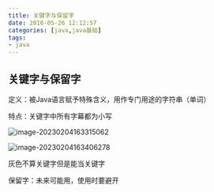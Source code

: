 ```yaml
---
title: 关键字与保留字
date: 2016-05-26 12:12:57
categories: [java,java基础]
tags:
- java
---
```






## 关键字与保留字

定义：被Java语言赋予特殊含义，用作专门用途的字符串（单词）

特点：关键字中所有字幕都为小写

![image-20230204163315062](https://markdown-langxecho-save.oss-cn-hangzhou.aliyuncs.com/img/202302041633236.png)

![image-20230204163406278](https://markdown-langxecho-save.oss-cn-hangzhou.aliyuncs.com/img/202302041634382.png)

灰色不算关键字但是能当关键字

保留字：未来可能用，使用时要避开